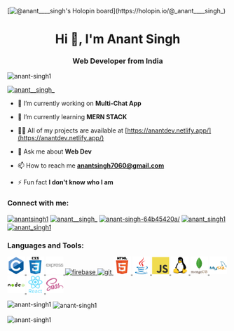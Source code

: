 [![@_anant____singh_'s Holopin board](https://holopin.me/_anant____singh_)](https://holopin.io/@_anant____singh_)
<h1 align="center">Hi 👋, I'm Anant Singh</h1>
<h3 align="center"> Web Developer from India</h3>

<p align="left"> <img src="https://komarev.com/ghpvc/?username=anant-singh1&label=Profile%20views&color=0e75b6&style=flat" alt="anant-singh1" /> </p>

<p align="left"> <a href="https://twitter.com/anant__singh_" target="blank"><img src="https://img.shields.io/twitter/follow/anant__singh_?logo=twitter&style=for-the-badge" alt="anant__singh_" /></a> </p>

- 🔭 I’m currently working on **Multi-Chat App**

- 🌱 I’m currently learning **MERN STACK**

- 👨‍💻 All of my projects are available at [https://anantdev.netlify.app/](https://anantdev.netlify.app/)

- 💬 Ask me about **Web Dev**

- 📫 How to reach me **anantsingh7060@gmail.com**

- ⚡ Fun fact **I don't know who I am**

<h3 align="left">Connect with me:</h3>
<p align="left">
<a href="https://dev.to/anantsingh1" target="blank"><img align="center" src="https://raw.githubusercontent.com/rahuldkjain/github-profile-readme-generator/master/src/images/icons/Social/devto.svg" alt="anantsingh1" height="30" width="40" /></a>
<a href="https://twitter.com/anant__singh_" target="blank"><img align="center" src="https://raw.githubusercontent.com/rahuldkjain/github-profile-readme-generator/master/src/images/icons/Social/twitter.svg" alt="anant__singh_" height="30" width="40" /></a>
<a href="https://linkedin.com/in/anant-singh-64b45420a/" target="blank"><img align="center" src="https://raw.githubusercontent.com/rahuldkjain/github-profile-readme-generator/master/src/images/icons/Social/linked-in-alt.svg" alt="anant-singh-64b45420a/" height="30" width="40" /></a>
<a href="https://www.leetcode.com/anant_singh1" target="blank"><img align="center" src="https://raw.githubusercontent.com/rahuldkjain/github-profile-readme-generator/master/src/images/icons/Social/leet-code.svg" alt="anant_singh1" height="30" width="40" /></a>
<a href="https://auth.geeksforgeeks.org/user/anant_singh1" target="blank"><img align="center" src="https://raw.githubusercontent.com/rahuldkjain/github-profile-readme-generator/master/src/images/icons/Social/geeks-for-geeks.svg" alt="anant_singh1" height="30" width="40" /></a>
</p>

<h3 align="left">Languages and Tools:</h3>
<p align="left"> <a href="https://www.cprogramming.com/" target="_blank" rel="noreferrer"> <img src="https://raw.githubusercontent.com/devicons/devicon/master/icons/c/c-original.svg" alt="c" width="40" height="40"/> </a> <a href="https://www.w3schools.com/css/" target="_blank" rel="noreferrer"> <img src="https://raw.githubusercontent.com/devicons/devicon/master/icons/css3/css3-original-wordmark.svg" alt="css3" width="40" height="40"/> </a> <a href="https://expressjs.com" target="_blank" rel="noreferrer"> <img src="https://raw.githubusercontent.com/devicons/devicon/master/icons/express/express-original-wordmark.svg" alt="express" width="40" height="40"/> </a> <a href="https://firebase.google.com/" target="_blank" rel="noreferrer"> <img src="https://www.vectorlogo.zone/logos/firebase/firebase-icon.svg" alt="firebase" width="40" height="40"/> </a> <a href="https://git-scm.com/" target="_blank" rel="noreferrer"> <img src="https://www.vectorlogo.zone/logos/git-scm/git-scm-icon.svg" alt="git" width="40" height="40"/> </a> <a href="https://www.w3.org/html/" target="_blank" rel="noreferrer"> <img src="https://raw.githubusercontent.com/devicons/devicon/master/icons/html5/html5-original-wordmark.svg" alt="html5" width="40" height="40"/> </a> <a href="https://www.java.com" target="_blank" rel="noreferrer"> <img src="https://raw.githubusercontent.com/devicons/devicon/master/icons/java/java-original.svg" alt="java" width="40" height="40"/> </a> <a href="https://developer.mozilla.org/en-US/docs/Web/JavaScript" target="_blank" rel="noreferrer"> <img src="https://raw.githubusercontent.com/devicons/devicon/master/icons/javascript/javascript-original.svg" alt="javascript" width="40" height="40"/> </a> <a href="https://www.linux.org/" target="_blank" rel="noreferrer"> <img src="https://raw.githubusercontent.com/devicons/devicon/master/icons/linux/linux-original.svg" alt="linux" width="40" height="40"/> </a> <a href="https://www.mongodb.com/" target="_blank" rel="noreferrer"> <img src="https://raw.githubusercontent.com/devicons/devicon/master/icons/mongodb/mongodb-original-wordmark.svg" alt="mongodb" width="40" height="40"/> </a> <a href="https://www.mysql.com/" target="_blank" rel="noreferrer"> <img src="https://raw.githubusercontent.com/devicons/devicon/master/icons/mysql/mysql-original-wordmark.svg" alt="mysql" width="40" height="40"/> </a> <a href="https://nodejs.org" target="_blank" rel="noreferrer"> <img src="https://raw.githubusercontent.com/devicons/devicon/master/icons/nodejs/nodejs-original-wordmark.svg" alt="nodejs" width="40" height="40"/> </a> <a href="https://reactjs.org/" target="_blank" rel="noreferrer"> <img src="https://raw.githubusercontent.com/devicons/devicon/master/icons/react/react-original-wordmark.svg" alt="react" width="40" height="40"/> </a> <a href="https://sass-lang.com" target="_blank" rel="noreferrer"> <img src="https://raw.githubusercontent.com/devicons/devicon/master/icons/sass/sass-original.svg" alt="sass" width="40" height="40"/> </a> </p>

<p><img align="left" src="https://github-readme-stats.vercel.app/api/top-langs?username=anant-singh1&show_icons=true&locale=en&layout=compact&theme=radical" alt="anant-singh1" /></p>

<p>&nbsp;<img align="center" src="https://github-readme-stats.vercel.app/api?username=anant-singh1&show_icons=true&locale=en&theme=radical" alt="anant-singh1" /></p>

<p><img align="center" src="https://github-readme-streak-stats.herokuapp.com/?user=anant-singh1&&theme=radical" alt="anant-singh1" /></p>

